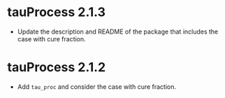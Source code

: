 # tauProcess 2.1.3
* Update the description and README of the package that includes the case with cure fraction. 

# tauProcess 2.1.2
* Add `tau_proc` and consider the case with cure fraction.
